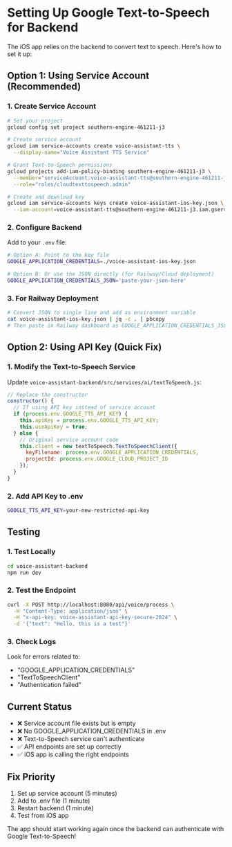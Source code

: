 # Setting Up Google Text-to-Speech for Backend

The iOS app relies on the backend to convert text to speech. Here's how to set it up:

## Option 1: Using Service Account (Recommended)

### 1. Create Service Account
```bash
# Set your project
gcloud config set project southern-engine-461211-j3

# Create service account
gcloud iam service-accounts create voice-assistant-tts \
  --display-name="Voice Assistant TTS Service"

# Grant Text-to-Speech permissions
gcloud projects add-iam-policy-binding southern-engine-461211-j3 \
  --member="serviceAccount:voice-assistant-tts@southern-engine-461211-j3.iam.gserviceaccount.com" \
  --role="roles/cloudtexttospeech.admin"

# Create and download key
gcloud iam service-accounts keys create voice-assistant-ios-key.json \
  --iam-account=voice-assistant-tts@southern-engine-461211-j3.iam.gserviceaccount.com
```

### 2. Configure Backend
Add to your `.env` file:
```bash
# Option A: Point to the key file
GOOGLE_APPLICATION_CREDENTIALS=./voice-assistant-ios-key.json

# Option B: Or use the JSON directly (for Railway/Cloud deployment)
GOOGLE_APPLICATION_CREDENTIALS_JSON='paste-your-json-here'
```

### 3. For Railway Deployment
```bash
# Convert JSON to single line and add as environment variable
cat voice-assistant-ios-key.json | jq -c . | pbcopy
# Then paste in Railway dashboard as GOOGLE_APPLICATION_CREDENTIALS_JSON
```

## Option 2: Using API Key (Quick Fix)

### 1. Modify the Text-to-Speech Service
Update `voice-assistant-backend/src/services/ai/textToSpeech.js`:

```javascript
// Replace the constructor
constructor() {
  // If using API key instead of service account
  if (process.env.GOOGLE_TTS_API_KEY) {
    this.apiKey = process.env.GOOGLE_TTS_API_KEY;
    this.useApiKey = true;
  } else {
    // Original service account code
    this.client = new textToSpeech.TextToSpeechClient({
      keyFilename: process.env.GOOGLE_APPLICATION_CREDENTIALS,
      projectId: process.env.GOOGLE_CLOUD_PROJECT_ID
    });
  }
}
```

### 2. Add API Key to .env
```bash
GOOGLE_TTS_API_KEY=your-new-restricted-api-key
```

## Testing

### 1. Test Locally
```bash
cd voice-assistant-backend
npm run dev
```

### 2. Test the Endpoint
```bash
curl -X POST http://localhost:8080/api/voice/process \
  -H "Content-Type: application/json" \
  -H "x-api-key: voice-assistant-api-key-secure-2024" \
  -d '{"text": "Hello, this is a test"}'
```

### 3. Check Logs
Look for errors related to:
- "GOOGLE_APPLICATION_CREDENTIALS"
- "TextToSpeechClient"
- "Authentication failed"

## Current Status
- ❌ Service account file exists but is empty
- ❌ No GOOGLE_APPLICATION_CREDENTIALS in .env
- ❌ Text-to-Speech service can't authenticate
- ✅ API endpoints are set up correctly
- ✅ iOS app is calling the right endpoints

## Fix Priority
1. Set up service account (5 minutes)
2. Add to .env file (1 minute)
3. Restart backend (1 minute)
4. Test from iOS app

The app should start working again once the backend can authenticate with Google Text-to-Speech!